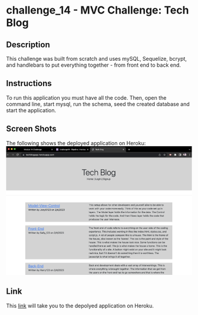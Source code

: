 # challenge_14 - MVC Challenge: Tech Blog

## Description 
This challenge was built from scratch and uses mySQL, Sequelize, bcrypt, and handlebars to put everything together - from front end to back end.

## Instructions
To run this application you must have all the code. Then, open the command line, start mysql, run the schema, seed the created database and start the application. 

## Screen Shots
The following shows the deployed application on Heroku: ![deployed app on Heroku](./public/assets/screenshot1.jpg)

## Link
This [link](https://techblogapp.herokuapp.com/) will take you to the depolyed application on Heroku.